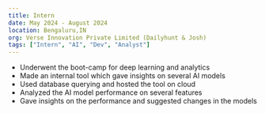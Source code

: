 ```yaml
---
title: Intern
date: May 2024 - August 2024
location: Bengaluru,IN 
org: Verse Innovation Private Limited (Dailyhunt & Josh)
tags: ["Intern", "AI", "Dev", "Analyst"]
---
```



- Underwent the boot-camp for deep learning and analytics
- Made an internal tool which gave insights on several AI models
- Used database querying and hosted the tool on cloud
- Analyzed the AI model performance on several features
- Gave insights on the performance and suggested changes in the models